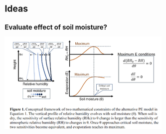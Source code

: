 # Ideas

## Evaluate effect of soil moisture?

![Kimetal_preprint_essoar](Kimetal_preprint_essoar.10511797.1.png)
